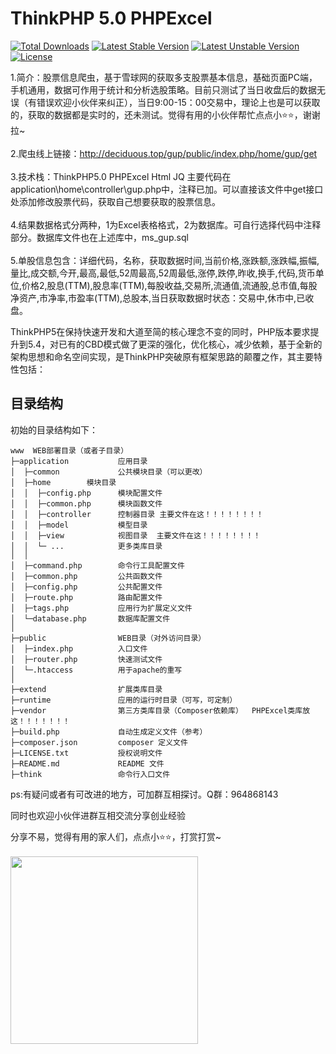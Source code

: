 ThinkPHP 5.0 PHPExcel
===============

[![Total Downloads](https://poser.pugx.org/topthink/think/downloads)](https://packagist.org/packages/topthink/think)
[![Latest Stable Version](https://poser.pugx.org/topthink/think/v/stable)](https://packagist.org/packages/topthink/think)
[![Latest Unstable Version](https://poser.pugx.org/topthink/think/v/unstable)](https://packagist.org/packages/topthink/think)
[![License](https://poser.pugx.org/topthink/think/license)](https://packagist.org/packages/topthink/think)

1.简介：股票信息爬虫，基于雪球网的获取多支股票基本信息，基础页面PC端，手机通用，数据可作用于统计和分析选股策略。目前只测试了当日收盘后的数据无误（有错误欢迎小伙伴来纠正），当日9:00-15：00交易中，理论上也是可以获取的，获取的数据都是实时的，还未测试。觉得有用的小伙伴帮忙点点小⭐⭐，谢谢拉~
<br><br>
2.爬虫线上链接：http://deciduous.top/gup/public/index.php/home/gup/get
<br><br>
3.技术栈：ThinkPHP5.0 PHPExcel Html JQ 主要代码在application\home\controller\gup.php中，注释已加。可以直接该文件中get接口处添加修改股票代码，获取自己想要获取的股票信息。
<br><br>
4.结果数据格式分两种，1为Excel表格格式，2为数据库。可自行选择代码中注释部分。数据库文件也在上述库中，ms_gup.sql
<br><br>
5.单股信息包含：详细代码，名称，获取数据时间,当前价格,涨跌额,涨跌幅,振幅,量比,成交额,今开,最高,最低,52周最高,52周最低,涨停,跌停,昨收,换手,代码,货币单位,价格2,股息(TTM),股息率(TTM),每股收益,交易所,流通值,流通股,总市值,每股净资产,市净率,市盈率(TTM),总股本,当日获取数据时状态：交易中,休市中,已收盘。


ThinkPHP5在保持快速开发和大道至简的核心理念不变的同时，PHP版本要求提升到5.4，对已有的CBD模式做了更深的强化，优化核心，减少依赖，基于全新的架构思想和命名空间实现，是ThinkPHP突破原有框架思路的颠覆之作，其主要特性包括：


## 目录结构

初始的目录结构如下：

~~~
www  WEB部署目录（或者子目录）
├─application           应用目录
│  ├─common             公共模块目录（可以更改）
│  ├─home        模块目录
│  │  ├─config.php      模块配置文件
│  │  ├─common.php      模块函数文件
│  │  ├─controller      控制器目录 主要文件在这！！！！！！！！
│  │  ├─model           模型目录
│  │  ├─view            视图目录  主要文件在这！！！！！！！！
│  │  └─ ...            更多类库目录
│  │
│  ├─command.php        命令行工具配置文件
│  ├─common.php         公共函数文件
│  ├─config.php         公共配置文件
│  ├─route.php          路由配置文件
│  ├─tags.php           应用行为扩展定义文件
│  └─database.php       数据库配置文件
│
├─public                WEB目录（对外访问目录）
│  ├─index.php          入口文件
│  ├─router.php         快速测试文件
│  └─.htaccess          用于apache的重写
│
├─extend                扩展类库目录
├─runtime               应用的运行时目录（可写，可定制）
├─vendor                第三方类库目录（Composer依赖库）  PHPExcel类库放这！！！！！！！
├─build.php             自动生成定义文件（参考）
├─composer.json         composer 定义文件
├─LICENSE.txt           授权说明文件
├─README.md             README 文件
├─think                 命令行入口文件
~~~
ps:有疑问或者有可改进的地方，可加群互相探讨。Q群：964868143

同时也欢迎小伙伴进群互相交流分享创业经验

分享不易，觉得有用的家人们，点点小⭐⭐，打赏打赏~
<br><br>
<img style="width:300px;height:300px" src="https://user-images.githubusercontent.com/34228330/162998667-9ef2d082-13c8-4b44-910c-632284e365e6.jpg"> 



